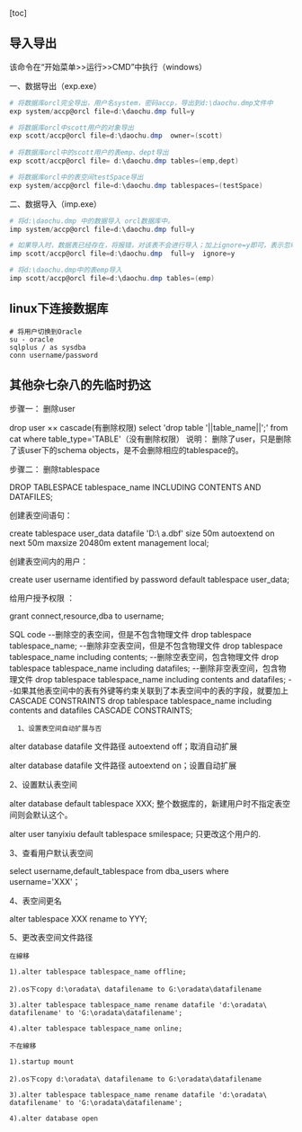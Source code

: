 [toc]

## 导入导出

该命令在“开始菜单>>运行>>CMD”中执行（windows）

一、数据导出（exp.exe）

```powershell
# 将数据库orcl完全导出，用户名system，密码accp，导出到d:\daochu.dmp文件中
exp system/accp@orcl file=d:\daochu.dmp full=y

# 将数据库orcl中scott用户的对象导出
exp scott/accp@orcl file=d:\daochu.dmp  owner=(scott)
	
# 将数据库orcl中的scott用户的表emp、dept导出
exp scott/accp@orcl file= d:\daochu.dmp tables=(emp,dept)

# 将数据库orcl中的表空间testSpace导出
exp system/accp@orcl file=d:\daochu.dmp tablespaces=(testSpace)
```

二、数据导入（imp.exe）

```powershell
# 将d:\daochu.dmp 中的数据导入 orcl数据库中。
imp system/accp@orcl file=d:\daochu.dmp full=y

# 如果导入时，数据表已经存在，将报错，对该表不会进行导入；加上ignore=y即可，表示忽略现有表，在现有表上追加记录。
imp scott/accp@orcl file=d:\daochu.dmp  full=y  ignore=y

# 将d:\daochu.dmp中的表emp导入
imp scott/accp@orcl file=d:\daochu.dmp tables=(emp)
```

## linux下连接数据库

```shell
# 将用户切换到Oracle
su - oracle
sqlplus / as sysdba
conn username/password
```

## 其他杂七杂八的先临时扔这

 步骤一：  删除user

drop user ×× cascade(有删除权限)
select 'drop table '||table_name||';' from cat where table_type='TABLE'（没有删除权限）
说明： 删除了user，只是删除了该user下的schema objects，是不会删除相应的tablespace的。


步骤二： 删除tablespace

DROP TABLESPACE tablespace_name INCLUDING CONTENTS AND DATAFILES;

创建表空间语句：

create tablespace user_data    datafile 'D:\ a.dbf' size 50m   autoextend on  next 50m maxsize 20480m   extent management local;

创建表空间内的用户：

create user username identified by password   default tablespace user_data;

给用户授予权限  ：

grant connect,resource,dba to username;

SQL code
--删除空的表空间，但是不包含物理文件
drop tablespace tablespace_name;
--删除非空表空间，但是不包含物理文件
drop tablespace tablespace_name including contents;
--删除空表空间，包含物理文件
drop tablespace tablespace_name including datafiles;
--删除非空表空间，包含物理文件
drop tablespace tablespace_name including contents and datafiles;
--如果其他表空间中的表有外键等约束关联到了本表空间中的表的字段，就要加上CASCADE CONSTRAINTS
drop tablespace tablespace_name including contents and datafiles CASCADE CONSTRAINTS;


      1、设置表空间自动扩展与否

alter database datafile 文件路径 autoextend off；取消自动扩展

alter database datafile 文件路径 autoextend on；设置自动扩展

2、设置默认表空间

alter database default tablespace XXX;   整个数据库的，新建用户时不指定表空间则会默认这个。

alter user tanyixiu default tablespace smilespace; 只更改这个用户的.

3、查看用户默认表空间

select username,default_tablespace from dba_users where username='XXX'；

4、表空间更名

alter tablespace XXX rename to YYY;

5、更改表空间文件路径

    在線移
    
    1).alter tablespace tablespace_name offline; 
    
    2).os下copy d:\oradata\ datafilename to G:\oradata\datafilename 
    
    3).alter tablespace tablespace_name rename datafile 'd:\oradata\ datafilename' to 'G:\oradata\datafilename';
    
    4).alter tablespace tablespace_name online;
    
    不在線移
    
    1).startup mount
    
    2).os下copy d:\oradata\ datafilename to G:\oradata\datafilename 
    
    3).alter tablespace tablespace_name rename datafile 'd:\oradata\ datafilename' to 'G:\oradata\datafilename';
    
    4).alter database open



